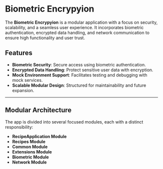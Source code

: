 # Biometric Encrypyion

The **Biometric Encrypyion** is a modular application with a focus on security, scalability, and a seamless user experience. It incorporates biometric authentication, encrypted data handling, and network communication to ensure high functionality and user trust.

## Features

- **Biometric Security**: Secure access using biometric authentication.
- **Encrypted Data Handling**: Protect sensitive user data with encryption.
- **Mock Environment Support**: Facilitates testing and debugging with mock services.
- **Scalable Modular Design**: Structured for maintainability and future expansion.

---

## Modular Architecture

The app is divided into several focused modules, each with a distinct responsibility:

- **RecipeApplication Module**
- **Recipes Module**
- **Common Module**
- **Extensions Module**
- **Biometric Module**
- **Network Module**
